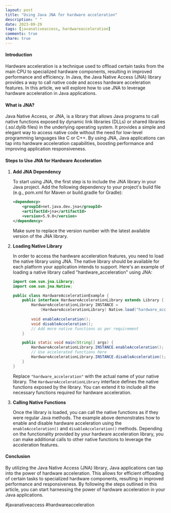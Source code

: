 ```yaml
---
layout: post
title: "Using Java JNA for hardware acceleration"
description: " "
date: 2023-09-29
tags: [javanativeaccess, hardwareacceleration]
comments: true
share: true
---
```


#### Introduction
Hardware acceleration is a technique used to offload certain tasks from the main CPU to specialized hardware components, resulting in improved performance and efficiency. In Java, the Java Native Access (JNA) library provides a way to call native code and access hardware acceleration features. In this article, we will explore how to use JNA to leverage hardware acceleration in Java applications.

#### What is JNA?
Java Native Access, or JNA, is a library that allows Java programs to call native functions exposed by dynamic link libraries (DLLs) or shared libraries (.so/.dylib files) in the underlying operating system. It provides a simple and elegant way to access native code without the need for low-level programming languages like C or C++. By using JNA, Java applications can tap into hardware acceleration capabilities, boosting performance and improving application responsiveness.

#### Steps to Use JNA for Hardware Acceleration

1. **Add JNA Dependency**

   To start using JNA, the first step is to include the JNA library in your Java project. Add the following dependency to your project's build file (e.g., pom.xml for Maven or build.gradle for Gradle):

   ```xml
   <dependency>
       <groupId>net.java.dev.jna</groupId>
       <artifactId>jna</artifactId>
       <version>5.9.0</version>
   </dependency>
   ```

   Make sure to replace the version number with the latest available version of the JNA library.

2. **Loading Native Library**

   In order to access the hardware acceleration features, you need to load the native library using JNA. The native library should be available for each platform your application intends to support. Here's an example of loading a native library called "hardware_acceleration" using JNA:

   ```java
   import com.sun.jna.Library;
   import com.sun.jna.Native;

   public class HardwareAccelerationExample {
       public interface HardwareAccelerationLibrary extends Library {
           HardwareAccelerationLibrary INSTANCE =
               (HardwareAccelerationLibrary) Native.load("hardware_acceleration", HardwareAccelerationLibrary.class);
       
           void enableAcceleration();
           void disableAcceleration();
           // Add more native functions as per requirement
       }

       public static void main(String[] args) {
           HardwareAccelerationLibrary.INSTANCE.enableAcceleration();
           // Use accelerated functions here
           HardwareAccelerationLibrary.INSTANCE.disableAcceleration();
       }
   }
   ```

   Replace `"hardware_acceleration"` with the actual name of your native library. The `HardwareAccelerationLibrary` interface defines the native functions exposed by the library. You can extend it to include all the necessary functions required for hardware acceleration.

3. **Calling Native Functions**

   Once the library is loaded, you can call the native functions as if they were regular Java methods. The example above demonstrates how to enable and disable hardware acceleration using the `enableAcceleration()` and `disableAcceleration()` methods. Depending on the functionality provided by your hardware acceleration library, you can make additional calls to other native functions to leverage the acceleration features.

#### Conclusion

By utilizing the Java Native Access (JNA) library, Java applications can tap into the power of hardware acceleration. This allows for efficient offloading of certain tasks to specialized hardware components, resulting in improved performance and responsiveness. By following the steps outlined in this article, you can start harnessing the power of hardware acceleration in your Java applications.

#javanativeaccess #hardwareacceleration